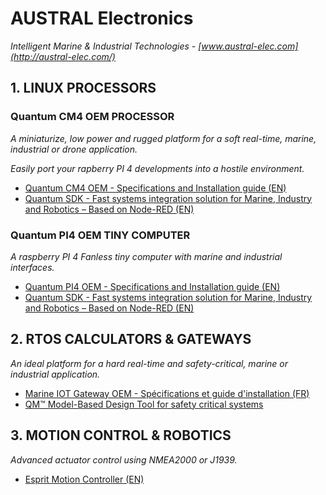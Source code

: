 # AUSTRAL Electronics
*Intelligent Marine & Industrial Technologies - [www.austral-elec.com](http://austral-elec.com/)*

## 1. LINUX PROCESSORS

### Quantum CM4 OEM PROCESSOR
*A miniaturize, low power and rugged platform for a soft real-time, marine, industrial or drone application.*

*Easily port your rapberry PI 4 developments into a hostile environment.*
* [Quantum CM4 OEM - Specifications and Installation guide (EN)](https://github.com/austral-electronics/wiki/blob/main/Quantum_CM4_OEM_02_Brief.pdf)
* [Quantum SDK - Fast systems integration solution for Marine, Industry and Robotics – Based on Node-RED (EN)](https://github.com/austral-electronics/wiki/wiki/Quantum-SDK)

### Quantum PI4 OEM TINY COMPUTER
*A raspberry PI 4 Fanless tiny computer with marine and industrial interfaces.*
* [Quantum PI4 OEM - Specifications and Installation guide (EN)](https://github.com/austral-electronics/wiki/blob/main/QuantumLiteInstalGuideV12.pdf)
* [Quantum SDK - Fast systems integration solution for Marine, Industry and Robotics – Based on Node-RED (EN)](https://github.com/austral-electronics/wiki/wiki/Quantum-SDK)

## 2. RTOS CALCULATORS & GATEWAYS
*An ideal platform for a hard real-time and safety-critical, marine or industrial application.*
* [Marine IOT Gateway OEM - Spécifications et guide d'installation (FR)](https://github.com/austral-electronics/wiki/blob/main/Marine%20IOT%20Gateway_03.pdf)
* [QM™ Model-Based Design Tool for safety critical systems](https://www.state-machine.com/products/qm)


## 3. MOTION CONTROL & ROBOTICS
*Advanced actuator control using NMEA2000 or J1939.*
* [Esprit Motion Controller (EN)](https://github.com/austral-electronics/wiki/blob/main/EspritInstalGuideV14.pdf)


